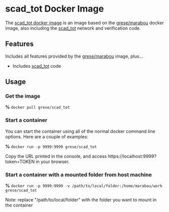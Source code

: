 # scad_tot Docker Image

The [scad_tot docker image](https://hub.docker.com/r/grese/scad_tot) is an image based on the [grese/marabou](https://hub.docker.com/r/grese/marabou) docker image, also including the [scad_tot](https://github.com/grese/scad_tot) network and verification code.

## Features

Includes all features provided by the [grese/marabou](https://hub.docker.com/r/grese/marabou) image, plus...

* Includes [scad_tot](https://github.com/grese/scad_tot) code

## Usage

### Get the image

**%** `docker pull grese/scad_tot`

### Start a container

You can start the container using all of the normal docker command line options. Here are a couple of examples:

**%** `docker run -p 9999:9999 grese/scad_tot`

Copy the URL printed in the console, and access https://localhost:9999?token=TOKEN in your browser.

### Start a container with a mounted folder from host machine

**%** `docker run -p 9999:9999 -v /path/to/local/folder:/home/marabou/work grese/scad_tot`

Note: replace "/path/to/local/folder" with the folder you want to mount in the container

